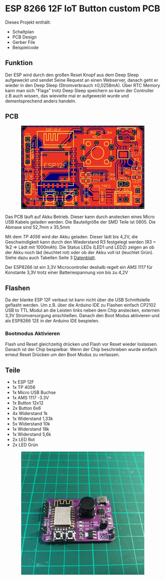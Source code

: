 # ESP 8266 12F IoT Button custom PCB

Dieses Projekt enthält:
- Schaltplan
- PCB Design
- Gerber File 
- Beispielcode 

## Funktion
Der ESP wird durch den großen Reset Knopf aus dem Deep Sleep aufgeweckt und sendet Seine Request an einen Webserver, danach geht er wieder in den Deep Sleep (Stromverbrauch ±0,0258mA). Über RTC Memory kann man sich "Flags" trotz Deep Sleep speichern so kann der Controller z.B auch wissen, das wievielte mal er aufgeweckt wurde und dementsprechend anders handeln.

## PCB

<p align="center">
<img src="pcbDesing.png" width="400">
</p>

Das PCB läuft auf Akku Betrieb. Dieser kann durch anstecken eines Micro USB Kabels geladen werden. Die Bauteilgröße der SMD Teile ist 0805. 
	Die Abmase sind 52,7mm x 35,5mm

Mit dem *TP 4056* wird der Akku geladen. Dieser lädt bis 4,2V, die Geschwindigkeit kann durch den Wiederstand R3 festgelegt werden (R3 = 1k2 => Lädt mit 1000mAh).
Die Status LEDs (LED1 und LED2) zeigen an ob der Akku noch läd (leuchtet rot) oder ob der Akku voll ist (leuchtet Grün).
Siehe dazu auch Tabellen Seite 3 [Datenblatt](https://dlnmh9ip6v2uc.cloudfront.net/datasheets/Prototyping/TP4056.pdf).

Der ESP8266 ist ein 3,3V Microcontroller deshalb regelt ein *AMS 1117* für Konstante 3,3V trotz einer Batteriespannung von bis zu 4,2V

## Flashen
Da der blanke ESP 12F verbaut ist kann nicht über die USB Schnittstelle geflasht werden. Um z.B. über die Arduino IDE zu Flashen einfach CP2102 USB to TTL Modul an die Leisten links neben dem Chip anstecken, externen 3,3V Stromversorgung anschließen. Danach den Boot Modus aktivieren und als ESP8266 12E in der Arduino IDE bespielen.

### Bootmodus Aktivieren
Flash und Reset gleichzeitig drücken und Flash vor Reset wieder loslassen. Danach ist der Chip bespielbar. Wenn der Chip beschrieben wurde einfach erneut Reset Drücken um den Boot Modus zu verlassen.

## Teile
- 1x ESP 12F
- 1x TP 4056
- 1x Micro USB Buchse
- 1x AMS 1117 -3.3V
- 1x Button 12x12
- 2x Button 6x6
- 4x Widerstand 1k
- 1x Widerstand 1,33k
- 5x Widerstand 10k
- 1x Widerstand 18k
- 1x Widerstand 5,6k 
- 2x LED Rot
- 2x LED Grün

<p align="center">
<img src="pcbAssembl.jpeg" width="400">
</p>
